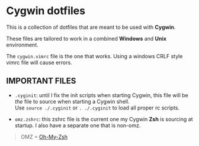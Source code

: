 # Cygwin dotfiles

This is a collection of dotfiles that are meant to be used with **Cygwin**.

These files are tailored to work in a combined **Windows** and **Unix** environment.

The `cygwin.vimrc` file is the one that works.  Using a windows CRLF style vimrc file will cause errors.

## IMPORTANT FILES

- `.cyginit`: until I fix the init scripts when starting Cygwin, this file will be _the_ file to source when starting a Cygwin shell.  
  Use `source ./.cyginit` or `. ./.cyginit` to load all proper rc scripts.

- `omz.zshrc`: this zshrc file is the current one my Cygwin **Zsh** is sourcing at startup.  I also have a separate one that is non-omz.
> OMZ = [Oh-My-Zsh](https://github.com/robbyrussell/oh-my-zsh)
